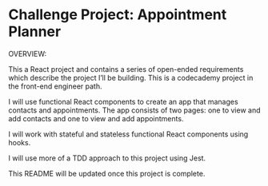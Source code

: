 # Challenge Project: Appointment Planner

OVERVIEW:

This a React project and contains a series of open-ended requirements which describe the project I’ll be building.
This is a codecademy project in the front-end engineer path.

I will use functional React components to create an app that manages contacts and appointments. The app consists of two pages: one to view and add contacts and one to view and add appointments.

I will work with stateful and stateless functional React components using hooks.

I will use more of a TDD approach to this project using Jest.

This README will be updated once this project is complete.
